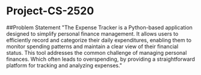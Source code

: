 # Project-CS-2520

##Problem Statement
"The Expense Tracker is a Python-based application designed to simplify personal finance management. It allows users to efficiently record and categorize their daily expenditures, enabling them to monitor spending patterns and maintain a clear view of their financial status. This tool addresses the common challenge of managing personal finances. Which often leads to overspending, by providing a straightforward platform for tracking and analyzing expenses."
